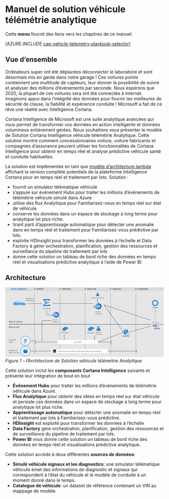 <properties 
    pageTitle="Manuel de solution véhicule télémétrie analytique | Microsoft Azure" 
    description="Utiliser les fonctionnalités d’Intelligence Cortana pour Familiarisez-vous prédictive et en temps réel sur un véhicule santé et conduite habitudes." 
    services="machine-learning" 
    documentationCenter="" 
    authors="bradsev" 
    manager="jhubbard" 
    editor="cgronlun" />

<tags 
    ms.service="machine-learning" 
    ms.workload="data-services" 
    ms.tgt_pltfrm="na" 
    ms.devlang="na" 
    ms.topic="article" 
    ms.date="09/12/2016" 
    ms.author="bradsev" />


# <a name="vehicle-telemetry-analytics-solution-playbook"></a>Manuel de solution véhicule télémétrie analytique

Cette **menu** fournit des liens vers les chapitres de ce manuel. 

[AZURE.INCLUDE [cap-vehicle-telemetry-playbook-selector](../../includes/cap-vehicle-telemetry-playbook-selector.md)]

## <a name="overview"></a>Vue d’ensemble
Ordinateurs super ont été déplacées déconnecter le laboratoire et sont désormais mis en garde dans notre garage ! Ces voitures pointe contiennent une multitude de capteurs, leur donner la possibilité de suivre et analyser des millions d’événements par seconde. Nous espérons que 2020, la plupart de ces voitures sera ont été connectée à internet. Imaginons appui dans l’intégrité des données pour fournir les meilleures de sécurité de classe, la fiabilité et expérience conduite ! Microsoft a fait de ce rêve une réalité avec Intelligence Cortana.

Cortana Intelligence de Microsoft est une suite analytique avancées qui vous permet de transformer vos données en action intelligente et données volumineux entièrement gérées. Nous souhaitons vous présenter le modèle de Solution Cortana Intelligence véhicule télémétrie Analytique. Cette solution montre comment concessionnaires voiture, voiture fabricants et compagnies d’assurance peuvent utiliser les fonctionnalités de Cortana Intelligence pour obtenir en temps réel et analyse prédictive véhicule santé et conduite habituelles. 

La solution est implémentée en tant que [modèle d’architecture lambda](https://en.wikipedia.org/wiki/Lambda_architecture) affichant la version complète potentiels de la plateforme Intelligence Cortana pour en temps réel et traitement par lots. Solution : 

- fournit un simulator télématique véhicule
- s’appuie sur événement Hubs pour traiter les millions d’événements de télémétrie véhicule simulé dans Azure 
- utilise des flux Analytique pour Familiarisez-vous en temps réel sur état de véhicule
-  conserve les données dans un espace de stockage à long terme pour analytique lot plus riche. 
- tirant parti d’apprentissage automatique pour détecter une anomalie dans en temps réel et traitement pour Familiarisez-vous prédictive par lots.
- exploite HDInsight pour transformer les données à l’échelle et Data Factory à gérer orchestration, planification, gestion des ressources et surveillance du pipeline de traitement par lots 
- donne cette solution un tableau de bord riche des données en temps réel et visualisations prédictive analytique à l’aide de Power BI

## <a name="architecture"></a>Architecture

![](./media/cortana-analytics-playbook-vehicle-telemetry/fig1-vehicle-telemetry-annalytics-solution-architecture.png)
*Figure 1 – l’Architecture de Solution véhicule télémétrie Analytique*

Cette solution inclut les **composants Cortana Intelligence** suivants et présente leur intégration de bout en bout


- **Événement Hubs** pour traiter les millions d’événements de télémétrie véhicule dans Azure.
- **Flux Analytique** pour obtenir des idées en temps réel sur état véhicule et persiste ces données dans un espace de stockage à long terme pour analytique lot plus riche.
- **Apprentissage automatique** pour détecter une anomalie en temps réel et traitement par lots à Familiarisez-vous prédictive.
- **HDInsight** est exploité pour transformer les données à l’échelle
- **Data Factory** gère orchestration, planification, gestion des ressources et de surveillance du pipeline de traitement par lots.
- **Power BI** vous donne cette solution un tableau de bord riche des données en temps réel et visualisations prédictive analytique.

Cette solution accède à deux différentes **sources de données**: 

- **Simulé véhicule signaux et les diagnostics**: une simulator télématique véhicule émet des informations de diagnostic et signaux qui correspondent à l’état du véhicule et le modèle de conduite à un moment donné dans le temps. 
- **Catalogue de véhicule**: un dataset de référence contenant un VIN au mappage de modèle.
